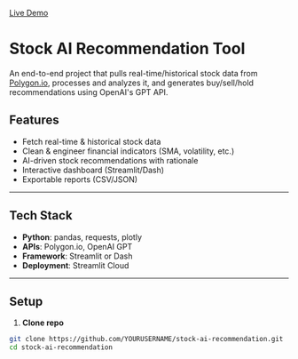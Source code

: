 [Live Demo](https://stock-ai-recommendation.streamlit.app/)
# Stock AI Recommendation Tool

An end-to-end project that pulls real-time/historical stock data from [Polygon.io](https://polygon.io/), processes and analyzes it, and generates buy/sell/hold recommendations using OpenAI's GPT API.

## Features
- Fetch real-time & historical stock data
- Clean & engineer financial indicators (SMA, volatility, etc.)
- AI-driven stock recommendations with rationale
- Interactive dashboard (Streamlit/Dash)
- Exportable reports (CSV/JSON)

---

## Tech Stack
- **Python**: pandas, requests, plotly
- **APIs**: Polygon.io, OpenAI GPT
- **Framework**: Streamlit or Dash
- **Deployment**: Streamlit Cloud

---

## Setup

1. **Clone repo**
```bash
git clone https://github.com/YOURUSERNAME/stock-ai-recommendation.git
cd stock-ai-recommendation
